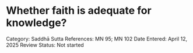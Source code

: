 # Whether faith is adequate for knowledge?

Category: Saddhā
Sutta References: MN 95; MN 102
Date Entered: April 12, 2025
Review Status: Not started